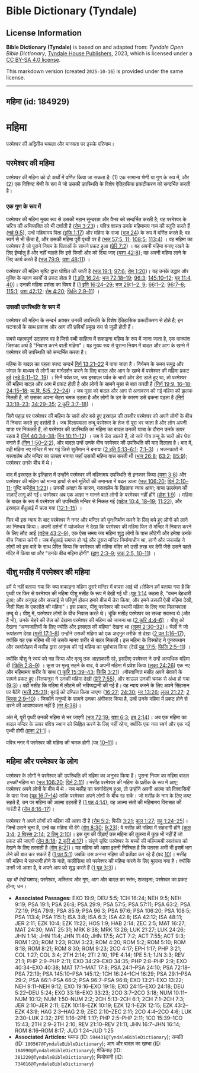 # Bible Dictionary (Tyndale)

## License Information

**Bible Dictionary (Tyndale)** is based on and adapted from: _Tyndale Open Bible Dictionary_, [Tyndale House Publishers](https://tyndaleopenresources.com/), 2023, which is licensed under a [CC BY-SA 4.0 license](https://creativecommons.org/licenses/by-sa/4.0/legalcode.en).

This markdown version (created `2025-10-16`) is provided under the same license.



--------------------------------

## महिमा (id: 184929)

महिमा
=====

परमेश्वर की अद्वितीय भव्यता और मानवता पर इसके परिणाम।

परमेश्वर की महिमा
-----------------

 परमेश्वर की महिमा को दो अर्थों में वर्णित किया जा सकता है: (1\) एक सामान्य श्रेणी या गुण के रूप में, और (2\) एक विशिष्ट श्रेणी के रूप में जो उसकी उपस्थिति के विशेष ऐतिहासिक प्रकटीकरण को सन्दर्भित करती है।

### एक गुण के रूप में

 परमेश्वर की महिमा मुख्य रूप से उसकी महान सुन्दरता और वैभव को सन्दर्भित करती है; यह परमेश्वर के चरित्र की अभिव्यक्ति को भी दर्शाती है ([रोम 3:23](https://ref.ly/Rom3:23))। पवित्र शास्त्र उनके महिमामय नाम की स्तुति करते हैं ([नहे 9:5](https://ref.ly/Neh9:5)), उन्हें महिमामय पिता ([इफि 1:17](https://ref.ly/Eph1:17)) और महिमा के राजा ([भज 24](https://ref.ly/Ps24:1-Ps24:10)) के रूप में वर्णित करते हैं; वह स्वर्ग से भी ऊँचा है, और उसकी महिमा पूरी पृथ्वी पर है ([भज 57:5, 11](https://ref.ly/Ps57:5); [108:5](https://ref.ly/Ps108:5); [113:4](https://ref.ly/Ps113:4)) । वह महिमा का परमेश्वर है जो पुराने नियम के पिताओं के सामने प्रकट हुआ ([प्रेरि 7:2](https://ref.ly/Acts7:2)) । वह अपनी महिमा बनाए रखने के लिए ईर्ष्यालु हैं और नहीं चाहते कि इसे किसी और को दिया जाए ([यशा 42:8](https://ref.ly/Isa42:8)); वह अपनी महिमा लाने के लिए कार्य करते हैं ([भज 79:9](https://ref.ly/Ps79:9); [यशा 48:11](https://ref.ly/Isa48:11)) ।

परमेश्वर की महिमा सृष्टि द्वारा घोषित की जाती है ([भज 19:1](https://ref.ly/Ps19:1); [97:6](https://ref.ly/Ps97:6); [रोम 1:20](https://ref.ly/Rom1:20))। यह उनके उद्धार और मुक्ति के महान कार्यों से प्रकट होता है ([1 इति 16:24](https://ref.ly/1Chr16:24); [भज 72:18–19](https://ref.ly/Ps72:18-Ps72:19); [96:3](https://ref.ly/Ps96:3); [145:10–12](https://ref.ly/Ps145:10-Ps145:12); [यूह 11:4, 40](https://ref.ly/John11:4))। उनकी महिमा प्रशंसा का विषय है ([1 इति 16:24–29](https://ref.ly/1Chr16:24-1Chr16:29); [भज 29:1–2, 9](https://ref.ly/Ps29:1-Ps29:2); [66:1–2](https://ref.ly/Ps66:1-Ps66:2); [96:7–8](https://ref.ly/Ps96:7-Ps96:8); [115:1](https://ref.ly/Ps115:1); [यशा 42:12](https://ref.ly/Isa42:12); [रोम 4:20](https://ref.ly/Rom4:20); [फिलि 2:9–11](https://ref.ly/Phil2:9-Phil2:11)) ।

### उसकी उपस्थिति के रूप में

परमेश्वर की महिमा के सन्दर्भ अक्सर उनकी उपस्थिति के विशेष ऐतिहासिक प्रकटीकरण से होते हैं; इन घटनाओं के साथ प्रकाश और आग की छवियाँ प्रमुख रूप से जुड़ी होती हैं।

सबसे महत्वपूर्ण उदाहरण वह है जिसे रब्बी साहित्य में शकाइना महिमा के रूप में जाना जाता है, एक वाक्यांश जिसका अर्थ है "निवास करने वाली महिमा"। यह मुख्य रूप से पुराना नियम में बादल और आग के खम्भे में परमेश्वर की उपस्थिति को सन्दर्भित करता है। 

महिमा के बादल का पहला स्पष्ट सन्दर्भ [निर्ग 13:21–22](https://ref.ly/Exod13:21-Exod13:22) में पाया जाता है। निर्गमन के समय समुद्र और जंगल के माध्यम से लोगों का मार्गदर्शन करने के लिए बादल और आग के खम्भे में परमेश्वर की महिमा प्रकट हुई ([नहे 9:11–12, 19](https://ref.ly/Neh9:11-Neh9:12,Neh9:19)) । सिनै पर्वत पर, जब इस्राएल पर्वत के चारों ओर डेरा डाले हुए था, तो परमेश्वर की महिमा बादल और आग में प्रकट होती है और लोगों के सामने मूसा से बात करती है ([निर्ग 19:9, 16–18](https://ref.ly/Exod19:9,Exod19:16-Exod19:18); [24:15–18](https://ref.ly/Exod24:15-Exod24:18); [व्य.वि. 5:5, 22–24](https://ref.ly/Deut5:5,Deut5:22-Deut5:24)) । जब मूसा को बादल और आग से अनावरण की गई महिमा की झलक मिलती है, तो उसका अपना चेहरा चमक उठता है और लोगों के डर के कारण उसे ढकना पड़ता है ([निर्ग 33:18–23](https://ref.ly/Exod33:18-Exod33:23); [34:29–35](https://ref.ly/Exod34:29-Exod34:35); [2 कुरि 3:7–18](https://ref.ly/2Cor3:7-2Cor3:18)) ।

सिनै पहाड़ पर परमेश्वर की महिमा के चारों ओर बसे हुए इस्राएल की तस्वीर परमेश्वर को अपने लोगों के बीच में निवास करते हुए दर्शाती है। जब मिलापवाला तम्बू परमेश्वर के तेज से पूरा भर जाता है और लोग अपनी यात्रा पर निकलते हैं, तो परमेश्वर की उपस्थिति का महिमा का बादल उनकी यात्रा के दौरान उनके ऊपर रहता है ([निर्ग 40:34–38](https://ref.ly/Exod40:34-Exod40:38); [गिन 10:11–12](https://ref.ly/Num10:11-Num10:12)) । जब वे डेरा डालते हैं, तो सारे गोत्र तम्बू के चारों ओर घेरा बनाते हैं ([गिन 1:50–2:2](https://ref.ly/Num1:50-Num2:2)), और बादल उन्हें उनके बीच परमेश्वर की उपस्थिति की याद दिलाता है। बाद में, वही महिमा नए मन्दिर में भर गई जिसे सुलैमान ने बनाया ([2 इति 5:13–6:1](https://ref.ly/2Chr5:13-2Chr6:1); [7:1–3](https://ref.ly/2Chr7:1-2Chr7:3)) । भजनकारों ने यरूशलेम और मन्दिर का उत्सव मनाया जहाँ उसकी महिमा वास करती थी ([भज 26:8](https://ref.ly/Ps26:8); [63:2](https://ref.ly/Ps63:2); [85:9](https://ref.ly/Ps85:9)); परमेश्वर उनके बीच में थे।

बाद में इस्राएल के इतिहास में उन्होंने परमेश्वर की महिमामय उपस्थिति से इनकार किया ([यशा 3:8](https://ref.ly/Isa3:8)) और परमेश्वर की महिमा को मानव हाथों से बने मूर्तियों की समानता में बदल डाला ([भज 106:20](https://ref.ly/Ps106:20); [यिर्म 2:10–11](https://ref.ly/Jer2:10-Jer2:11); पुष्टि करें[रोम 1:23](https://ref.ly/Rom1:23))। उनकी अवज्ञा के कारण, यरूशलेम के खिलाफ न्याय आया; वाचा उल्लंघन की सज़ाएँ लागू की गईं। परमेश्वर अब एक आज्ञा न मानने वाले लोगों के परमेश्वर नहीं होंगे ([होश 1:9](https://ref.ly/Hos1:9)) । महिमा के बादल के रूप में परमेश्वर की उपस्थिति मन्दिर से निकल गई ([यहेज 10:4, 18–19](https://ref.ly/Ezek10:4,Ezek10:18-Ezek10:19); [11:22](https://ref.ly/Ezek11:22)), और इस्राएल बँधुआई में चला गया ([12:1–15](https://ref.ly/Ezek12:1-Ezek12:15)) ।

फिर भी इस न्याय के बाद परमेश्वर ने नगर और मन्दिर को पुनःनिर्माण करने के लिए बचे हुए लोगों को लाने का निश्चय किया। अपनी दर्शनों में यहेजकेल ने देखा कि परमेश्वर की महिमा फिर से मन्दिर में निवास करने के लिए लौट आई ([यहेज 43:2–9](https://ref.ly/Ezek43:2-Ezek43:9)), एक ऐसा समय जब महिमा शुद्ध लोगों के पास लौटेगी और हमेशा उनके बीच निवास करेगी। जब बँधुआई समाप्त हो गई और दूसरा मन्दिर निर्माणाधीन था, हाग्गै और जकर्याह ने लोगों को इस वादे के साथ प्रेरित किया कि परमेश्वर की महिमा मंदिर को उसी तरह भर देगी जैसे उसने पहले मंदिर में किया था और "उनके बीच महिमा होगी" ([हाग् 2:3–9](https://ref.ly/Hag2:3-Hag2:9); [जक 2:5, 10–11](https://ref.ly/Zech2:5,Zech2:10-Zech2:11)) । 

यीशु मसीह में परमेश्वर की महिमा
-------------------------------

हमें ये नहीं बताया गया कि क्या शकाइना महिमा दूसरे मन्दिर में वापस आई थी।लेकिन हमें बताया गया है कि पृथ्वी पर फिर से परमेश्वर की महिमा यीशु मसीह के रूप में देखी गई थी।[यूह 1:14](https://ref.ly/John1:14) कहता है, "वचन देहधारी हुआ; और अनुग्रह और सच्चाई से परिपूर्ण होकर हमारे बीच में डेरा किया, और हमने उसकी ऐसी महिमा देखी, जैसी पिता के एकलौते की महिमा"। इस प्रकार, यीशु परमेश्वर की स्थायी महिमा के लिए नया मिलापवाला तम्बू थे। यीशु में, परमेश्वर लोगों के बीच निवास करते थे। चूंकि मसीह परमेश्वर का सच्चा सवरूप थे (और हैं भी), उनके चेहरे की तेज़ को देखना परमेश्वर की महिमा को जानना था ([2 कुरि 4:4–6\)](https://ref.ly/2Cor4:4-2Cor4:6) । यीशु को देखना “अन्यजातियों के लिए ज्योति और इस्राएल की महिमा” देखना था ([लूका 2:30–32](https://ref.ly/Luke2:30-Luke2:32))। चेलों ने जो रूपांतरण देखा ([मत्ती 17:1–8](https://ref.ly/Matt17:1-Matt17:8)) उन्होंने उसकी महिमा को एक अद्भुत तरीके से देखा ([2 पत 1:16–17](https://ref.ly/2Pet1:16-2Pet1:17)), क्योंकि यह एक महिमा थी जो उसके मानव शरीर से बाहर निकली। इस महिमा के विस्फोट ने पुनरुत्थान और स्वर्गारोहण में मसीह द्वारा अनुभव की गई महिमा का पूर्वाभास किया (देखें [यूह 17:5](https://ref.ly/John17:5); [फिलि 2:5–11](https://ref.ly/Phil2:5-Phil2:11)) ।

क्योंकि यीशु ने स्वयं को नम्र किया और मृत्यु तक आज्ञाकारी रहे, इसलिए परमेश्वर ने उन्हें अत्यधिक महिमा दी ([फिलि 2:8–9](https://ref.ly/Phil2:8-Phil2:9)) । क्रूस पर मृत्यु सहने के बाद, वे अपनी महिमा में प्रवेश किया ([लूका 24:26](https://ref.ly/Luke24:26)) एक नए और महिमामय शरीर के साथ ([1 कुरि 15:39–43](https://ref.ly/1Cor15:39-1Cor15:43); [फिलि 3:21](https://ref.ly/Phil3:21)) ।गौरवान्वित मसीह अपने सेवकों के सामने प्रकट हुए।स्तिफनुस ने उनकी महिमा देखी ([प्रेरि 7:55](https://ref.ly/Acts7:55)), और शाऊल उनकी चमक से अंधा हो गया ([9:3](https://ref.ly/Acts9:3))। वही मसीह कि महिमा में लौटने की भविष्यद्वानी की गई है। वह न्याय करने के लिए अपने सिंहासन पर बैठेंगे ([मत्ती 25:31](https://ref.ly/Matt25:31)); बुराई को दण्डित किया जाएगा ([16:27](https://ref.ly/Matt16:27); [24:30](https://ref.ly/Matt24:30); [मर 13:26](https://ref.ly/Mark13:26); [लूका 21:27](https://ref.ly/Luke21:27); [2 थिस्स 2:9–10](https://ref.ly/2Thess2:9-2Thess2:10))। जिन्होंने मनुष्यों के सामने उनका अंगीकार किया है, उन्हें उनके महिमा में प्रकट होने से डरने की आवश्यकता नहीं है ([मर 8:38](https://ref.ly/Mark8:38))।

अंत में, पूरी पृथ्वी उनकी महिमा से भर जाएगी ([भज 72:19](https://ref.ly/Ps72:19); [यशा 6:3](https://ref.ly/Isa6:3); [हब 2:14](https://ref.ly/Hab2:14))। अब एक महिमा का बादल मन्दिर के ऊपर पवित्र स्थान को चिह्नित करने के लिए नहीं रहेगा, क्योंकि एक नया स्वर्ग और एक नई पृथ्वी होगी ([प्रका 21:1](https://ref.ly/Rev21:1))।

पवित्र नगर में परमेश्वर की महिमा की चमक होगी (पद [10–11](https://ref.ly/Rev21:10-Rev21:11))।

महिमा और परमेश्वर के लोग
------------------------

परमेश्वर के लोगों ने परमेश्वर की उपस्थिति की महिमा का अनुभव किया है। पुराना नियम का महिमा बादल *उनकी* महिमा था ([भज 106:20](https://ref.ly/Ps106:20); [यिर्म 2:11](https://ref.ly/Jer2:11))। मसीह परमेश्वर की महिमा के प्रतीक के रूप में आए; परमेश्वर अपने लोगों के बीच में थे। जब मसीह का स्वर्गारोहण हुआ, तो उन्होंने अपनी आत्मा को विश्वासियों के पास भेजा ([यूह 16:7–14](https://ref.ly/John16:7-John16:14)) ताकि परमेश्वर अपने लोगों के बीच रह सकें। जो मसीह के नाम के लिए कष्ट सहते हैं, उन पर महिमा की आत्मा ठहरती है ([1 पत 4:14](https://ref.ly/1Pet4:14)); वह आत्मा संतों की महिमामय विरासत की गारंटी है ([रोम 8:16–17](https://ref.ly/Rom8:16-Rom8:17))।

परमेश्वर ने अपने लोगों को महिमा की आशा दी है ([रोम 5:2](https://ref.ly/Rom5:2); फिलि [3:21](https://ref.ly/Phil3:21); [कुल 1:27](https://ref.ly/Col1:27); [यहू 1:24–25](https://ref.ly/Jude1:24-Jude1:25))। जिन्हें उसने चुना है, उन्हें वह महिमा भी देंगे ([रोम 8:30](https://ref.ly/Rom8:30); [9:23](https://ref.ly/Rom9:23)); वे मसीह की महिमा में सहभागी होंगे ([कुल 3:4](https://ref.ly/Col3:4); [2 थिस्स 2:14](https://ref.ly/2Thess2:14); [2 तिमु 2:10](https://ref.ly/2Tim2:10))। इस युग की पीड़ाएँ उस महिमा की तुलना में कुछ भी नहीं हैं जो प्रकट की जाएगी ([रोम 8:18](https://ref.ly/Rom8:18); [2 कुरि 4:17](https://ref.ly/2Cor4:17))। संपूर्ण सृष्टि परमेश्वर के बच्चों की महिमामयी स्वतंत्रता को देखने के लिए तरसती है ([रोम 8:21](https://ref.ly/Rom8:21))। यह महिमा की आशा इतनी निश्चित है कि पतरस अभी भी इसमें भाग लेने की बात कर सकते हैं ([1 पत 5:1](https://ref.ly/1Pet5:1)) जबकि उस अनन्त महिमा की प्रतीक्षा कर रहे हैं (पद [10](https://ref.ly/Rom5:10))। मसीह की महिमा में सहभागी होने के नाते, कलीसिया को परमेश्वर की महिमा करने के लिए बुलाया गया है। क्योंकि उनमें जो आशा है, वे अपने आप को शुद्ध करते हैं ([1 यूह 3:3](https://ref.ly/1John3:3))।

*यह भी देखें* घमण्ड; परमेश्वर, अस्तित्व और गुण; आग और बादल का स्तंभ; शकाइना; परमेश्वर का प्रकट होना; धन।

* **Associated Passages:** EXO 19:9; DEU 5:5; 1CH 16:24; NEH 9:5; NEH 9:19; PSA 19:1; PSA 26:8; PSA 29:9; PSA 57:5; PSA 57:11; PSA 63:2; PSA 72:19; PSA 79:9; PSA 85:9; PSA 96:3; PSA 97:6; PSA 106:20; PSA 108:5; PSA 113:4; PSA 115:1; ISA 3:8; ISA 6:3; ISA 42:8; ISA 42:12; ISA 48:11; JER 2:11; EZK 10:4; EZK 11:22; HOS 1:9; HAB 2:14; ZEC 2:5; MAT 16:27; MAT 24:30; MAT 25:31; MRK 8:38; MRK 13:26; LUK 21:27; LUK 24:26; JHN 1:14; JHN 11:4; JHN 11:40; JHN 17:5; ACT 7:2; ACT 7:55; ACT 9:3; ROM 1:20; ROM 1:23; ROM 3:23; ROM 4:20; ROM 5:2; ROM 5:10; ROM 8:18; ROM 8:21; ROM 8:30; ROM 9:23; 2CO 4:17; EPH 1:17; PHP 3:21; COL 1:27; COL 3:4; 2TH 2:14; 2TI 2:10; 1PE 4:14; 1PE 5:1; 1JN 3:3; REV 21:1; PHP 2:9–PHP 2:11; EXO 34:29–EXO 34:35; PHP 2:8–PHP 2:9; EXO 40:34–EXO 40:38; MAT 17:1–MAT 17:8; PSA 24:1–PSA 24:10; PSA 72:18–PSA 72:19; PSA 145:10–PSA 145:12; 1CH 16:24–1CH 16:29; PSA 29:1–PSA 29:2; PSA 66:1–PSA 66:2; PSA 96:7–PSA 96:8; EXO 13:21–EXO 13:22; NEH 9:11–NEH 9:12; EXO 19:16–EXO 19:18; EXO 24:15–EXO 24:18; DEU 5:22–DEU 5:24; EXO 33:18–EXO 33:23; 2CO 3:7–2CO 3:18; NUM 10:11–NUM 10:12; NUM 1:50–NUM 2:2; 2CH 5:13–2CH 6:1; 2CH 7:1–2CH 7:3; JER 2:10–JER 2:11; EZK 10:18–EZK 10:19; EZK 12:1–EZK 12:15; EZK 43:2–EZK 43:9; HAG 2:3–HAG 2:9; ZEC 2:10–ZEC 2:11; 2CO 4:4–2CO 4:6; LUK 2:30–LUK 2:32; 2PE 1:16–2PE 1:17; PHP 2:5–PHP 2:11; 1CO 15:39–1CO 15:43; 2TH 2:9–2TH 2:10; REV 21:10–REV 21:11; JHN 16:7–JHN 16:14; ROM 8:16–ROM 8:17; JUD 1:24–JUD 1:25
* **Associated Articles:** घमण्ड (ID: `594431@TyndaleBibleDictionary`); सम्पति  (ID: `180567@TyndaleBibleDictionary`); आग और बादल का खम्भा (ID: `184990@TyndaleBibleDictionary`); शेकिनाह (ID: `381220@TyndaleBibleDictionary`); थियोफनी (ID: `734016@TyndaleBibleDictionary`)

